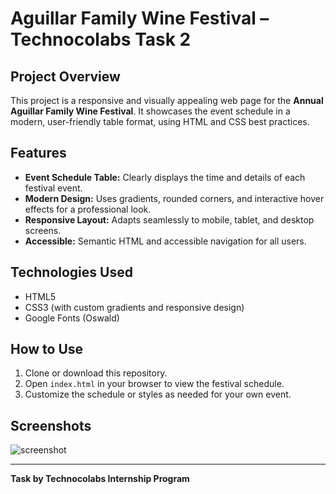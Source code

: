 # Aguillar Family Wine Festival – Technocolabs Task 2

## Project Overview

This project is a responsive and visually appealing web page for the **Annual Aguillar Family Wine Festival**. It showcases the event schedule in a modern, user-friendly table format, using HTML and CSS best practices.

## Features

- **Event Schedule Table:** Clearly displays the time and details of each festival event.
- **Modern Design:** Uses gradients, rounded corners, and interactive hover effects for a professional look.
- **Responsive Layout:** Adapts seamlessly to mobile, tablet, and desktop screens.
- **Accessible:** Semantic HTML and accessible navigation for all users.

## Technologies Used

- HTML5
- CSS3 (with custom gradients and responsive design)
- Google Fonts (Oswald)

## How to Use

1. Clone or download this repository.
2. Open `index.html` in your browser to view the festival schedule.
3. Customize the schedule or styles as needed for your own event.

## Screenshots
![screenshot](https://github.com/user-attachments/assets/12710fd4-9580-4962-a602-1260f68cbdf8)

---

**Task by Technocolabs Internship Program**

